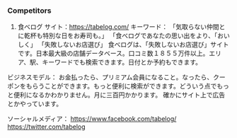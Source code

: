### Competitors
1. 食べログ
サイト：https://tabelog.com/
キーワード：
「気取らない仲間とに乾杯も特別な日をお寿司も。」
「食べログであなたの思い出をより、「おいしく」
「失敗しないお店選び」
食べログは、「失敗しないお店選び」サイトです。日本最大級の店舗データベース。口コミ数１８５５万件以上。エリア、駅、キーワードでも検索できます。日付とか予約もできます。

ビジネスモデル：
お金払ったら、プリミアム会員になること。なったら、クーポンをもらうことができます。もっと便利に検索ができます。どういう点でもっと便利になるかわかりません。月に三百円かかります。
確かにサイト上で広告とかやっています。

ソーシャルメディア：
https://www.facebook.com/tabelog/
https://twitter.com/tabelog

